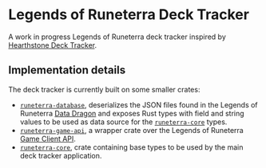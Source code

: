 # Legends of Runeterra Deck Tracker

A work in progress Legends of Runeterra deck tracker inspired by [Hearthstone Deck Tracker].

## Implementation details

The deck tracker is currently built on some smaller crates:
* [`runeterra-database`], deserializes the JSON files found in the Legends of Runeterra [Data Dragon] and exposes Rust types with field and string values to be used as data source for the [`runeterra-core`] types.
* [`runeterra-game-api`], a wrapper crate over the Legends of Runeterra [Game Client API].
* [`runeterra-core`], crate containing base types to be used by the main deck tracker application.

[`runeterra-database`]: runeterra-database
[`runeterra-game-api`]: runeterra-game-api
[`runeterra-core`]: runeterra-core

[Hearthstone Deck Tracker]: https://github.com/HearthSim/Hearthstone-Deck-Tracker
[Game Client API]: https://developer.riotgames.com/docs/lor#game-client-api
[Data Dragon]: https://developer.riotgames.com/docs/lor#data-dragon
